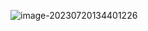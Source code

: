 ![image-20230720134401226](https://typora-images-1302473945.cos.ap-chengdu.myqcloud.com/images/202307201344257.png)